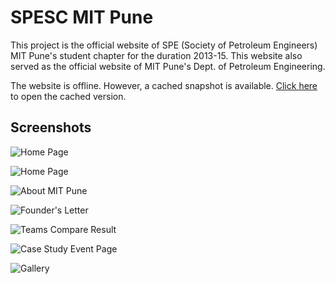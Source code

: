 
SPESC MIT Pune
=======================

This project is the official website of SPE (Society of Petroleum Engineers) MIT Pune's student chapter for the duration 2013-15. This website also served as the official website of MIT Pune's Dept. of Petroleum Engineering.

The website is offline. However, a cached snapshot is available. <a href="https://web.archive.org/web/20140219134254/http://spesc.mitpune.edu.in/">Click here</a> to open the cached version.

Screenshots
-----------

![Home Page][1]

![Home Page][2]


![About MIT Pune][3]


![Founder's Letter][4]


![Teams Compare Result][6]


![Case Study Event Page][5]

![Gallery][7]

[1]: http://i.imgur.com/5nGfYVZ.png
[2]: http://i.imgur.com/6DwqM7a.png
[3]: http://i.imgur.com/xQv3fr9.png
[4]: http://i.imgur.com/xoRWnFN.png
[5]: http://i.imgur.com/0KqIbf0.png
[6]: http://i.imgur.com/yZM6za8.png
[7]: http://i.imgur.com/XBvbPkB.png
[8]: https://web.archive.org/web/20140219134254/http://spesc.mitpune.edu.in/
